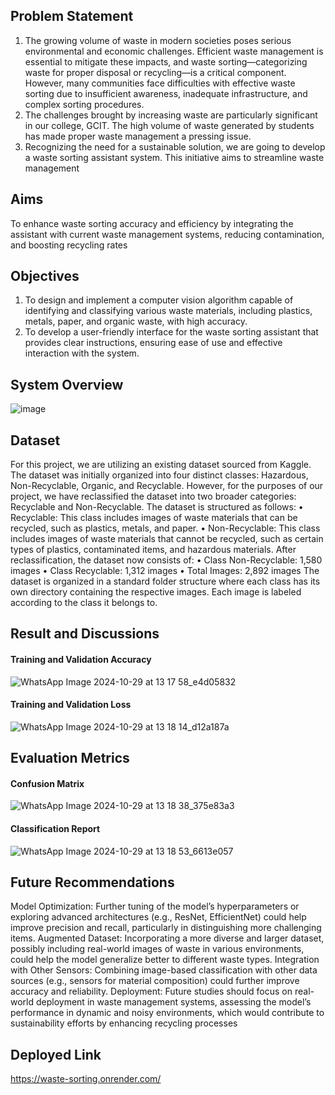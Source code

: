 ## Problem Statement
1. The growing volume of waste in modern societies poses serious environmental and
economic challenges. Efficient waste management is essential to mitigate these impacts, and waste sorting—categorizing waste for proper disposal or recycling—is
a critical component. However, many communities face difficulties with effective
waste sorting due to insufficient awareness, inadequate infrastructure, and complex
sorting procedures.
2. The challenges brought by increasing waste are particularly significant in our college,
GCIT. The high volume of waste generated by students has made proper waste
management a pressing issue.
3. Recognizing the need for a sustainable solution, we are going to develop a waste
sorting assistant system. This initiative aims to streamline waste management

## Aims
To enhance waste sorting accuracy and efficiency by integrating the assistant with
current waste management systems, reducing contamination, and boosting recycling
rates

## Objectives
1. To design and implement a computer vision algorithm capable of identifying and
classifying various waste materials, including plastics, metals, paper, and organic
waste, with high accuracy.
2. To develop a user-friendly interface for the waste sorting assistant that provides
clear instructions, ensuring ease of use and effective interaction with the system.

## System Overview

![image](https://github.com/user-attachments/assets/1cc6d114-9e2d-4665-afb7-be34c951c457)

## Dataset
For this project, we are utilizing an existing dataset sourced from Kaggle. The dataset
was initially organized into four distinct classes: Hazardous, Non-Recyclable, Organic,
and Recyclable. However, for the purposes of our project, we have reclassified the dataset
into two broader categories: Recyclable and Non-Recyclable.
The dataset is structured as follows:
• Recyclable: This class includes images of waste materials that can be recycled,
such as plastics, metals, and paper.
• Non-Recyclable: This class includes images of waste materials that cannot be
recycled, such as certain types of plastics, contaminated items, and hazardous materials.
After reclassification, the dataset now consists of:
• Class Non-Recyclable: 1,580 images
• Class Recyclable: 1,312 images
• Total Images: 2,892 images
The dataset is organized in a standard folder structure where each class has its own
directory containing the respective images. Each image is labeled according to the class
it belongs to.

## Result and Discussions

#### Training and Validation Accuracy

![WhatsApp Image 2024-10-29 at 13 17 58_e4d05832](https://github.com/user-attachments/assets/8540638c-cddc-4c3b-9268-29dd21ed6ef6)

#### Training and Validation Loss
![WhatsApp Image 2024-10-29 at 13 18 14_d12a187a](https://github.com/user-attachments/assets/e05bc045-fed1-414b-bf07-7f54899ecab8)

## Evaluation Metrics
#### Confusion Matrix
![WhatsApp Image 2024-10-29 at 13 18 38_375e83a3](https://github.com/user-attachments/assets/459b2514-e723-4d34-bcf4-52a71a2a8b4e)

#### Classification Report
![WhatsApp Image 2024-10-29 at 13 18 53_6613e057](https://github.com/user-attachments/assets/cfd82512-422c-4bf6-8eef-7b4520d76549)


## Future Recommendations
Model Optimization: Further tuning of the model’s hyperparameters or exploring advanced architectures (e.g., ResNet, EfficientNet) could help improve precision and recall,
particularly in distinguishing more challenging items.
Augmented Dataset: Incorporating a more diverse and larger dataset, possibly including
real-world images of waste in various environments, could help the model generalize better
to different waste types.
Integration with Other Sensors: Combining image-based classification with other data
sources (e.g., sensors for material composition) could further improve accuracy and reliability.
Deployment: Future studies should focus on real-world deployment in waste management
systems, assessing the model’s performance in dynamic and noisy environments, which
would contribute to sustainability efforts by enhancing recycling processes

## Deployed Link
https://waste-sorting.onrender.com/

